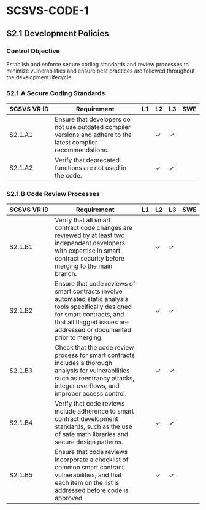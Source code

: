# SCSVS-CODE-1

## S2.1 Development Policies

### Control Objective
Establish and enforce secure coding standards and review processes to minimize vulnerabilities and ensure best practices are followed throughout the development lifecycle.

### S2.1.A Secure Coding Standards

| **SCSVS&nbsp;VR&nbsp;ID**          | Requirement                                                                 | L1 | L2 | L3 | SWE |
| ------------ | --------------------------------------------------------------------------- | -- | -- | -- | --- |
| S2.1.A1      | Ensure that developers do not use outdated compiler versions and adhere to the latest compiler recommendations. |    | ✓  | ✓  |     |
| S2.1.A2      | Verify that deprecated functions are not used in the code.                 |    | ✓  | ✓  |     |

### S2.1.B Code Review Processes

| **SCSVS&nbsp;VR&nbsp;ID**          | Requirement                                                                 | L1 | L2 | L3 | SWE |
| ------------ | --------------------------------------------------------------------------- | -- | -- | -- | --- |
| S2.1.B1      | Verify that all smart contract code changes are reviewed by at least two independent developers with expertise in smart contract security before merging to the main branch. |    | ✓  | ✓  |     |
| S2.1.B2      | Ensure that code reviews of smart contracts involve automated static analysis tools specifically designed for smart contracts, and that all flagged issues are addressed or documented prior to merging. |    | ✓  | ✓  |     |
| S2.1.B3      | Check that the code review process for smart contracts includes a thorough analysis for vulnerabilities such as reentrancy attacks, integer overflows, and improper access control. |    | ✓  | ✓  |     |
| S2.1.B4      | Verify that code reviews include adherence to smart contract development standards, such as the use of safe math libraries and secure design patterns. |    | ✓  | ✓  |     |
| S2.1.B5      | Ensure that code reviews incorporate a checklist of common smart contract vulnerabilities, and that each item on the list is addressed before code is approved. |    | ✓  | ✓  |     |

